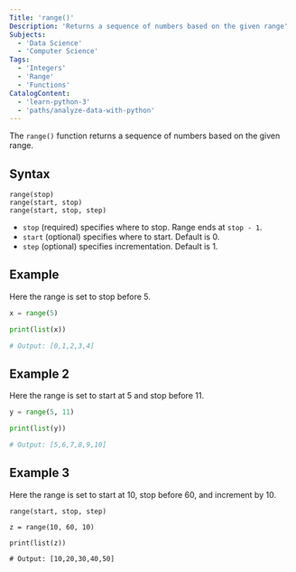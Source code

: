 ```yaml
---
Title: 'range()'
Description: 'Returns a sequence of numbers based on the given range'
Subjects:
  - 'Data Science'
  - 'Computer Science'
Tags:
  - 'Integers'
  - 'Range'
  - 'Functions'
CatalogContent:
  - 'learn-python-3'
  - 'paths/analyze-data-with-python'
---
```


The `range()` function returns a sequence of numbers based on the given range.

## Syntax

```pseudo
range(stop)
range(start, stop)
range(start, stop, step)
```

- `stop` (required) specifies where to stop. Range ends at `stop - 1`.
- `start` (optional) specifies where to start. Default is 0.
- `step` (optional) specifies incrementation. Default is 1.

## Example

Here the range is set to stop before 5.

```python
x = range(5)

print(list(x))

# Output: [0,1,2,3,4]
```

## Example 2

Here the range is set to start at 5 and stop before 11.

```python
y = range(5, 11)

print(list(y))

# Output: [5,6,7,8,9,10]
```

## Example 3

Here the range is set to start at 10, stop before 60, and increment by 10.

`range(start, stop, step)`

```codebyte/py
z = range(10, 60, 10)

print(list(z))

# Output: [10,20,30,40,50]
```
